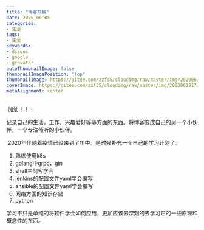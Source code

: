 ```yaml
---
title: "博客开篇"
date: 2020-06-05
categories:
- 生活
tags:
- 生活
keywords:
- disqus
- google
- gravatar
autoThumbnailImage: false
thumbnailImagePosition: "top"
thumbnailImage: https://gitee.com/zzf35/cloudimg/raw/master/img/20200619171243.jpg
coverImage: https://gitee.com/zzf35/cloudimg/raw/master/img/20200619171233.jpg
metaAlignment: center
---
```


​    加油！！！
<!--more-->

记录自己的生活，工作，兴趣爱好等等方面的东西。将博客变成自己的另一个小伙伴，一个专注倾听的小伙伴。



​    2020年伴随着疫情已经来到了年中。是时候补充一个自己的学习计划了。

1. 熟练使用k8s
2. golang中grpc，gin
3. shell三剑客学会
4. jenkins的配置文件yaml学会编写
5. ansible的配置文件yaml学会编写
6. 网络方面的知识存储
7. python

学习不只是单纯的将软件学会如何应用，更加应该去深刻的去学习它的一些原理和概念性的东西。